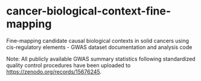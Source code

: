 # cancer-biological-context-fine-mapping
Fine-mapping candidate causal biological contexts in solid cancers using cis-regulatory elements - GWAS dataset documentation and analysis code

Note: All publicly available GWAS summary statistics following standardized quality control procedures have been uploaded to https://zenodo.org/records/15676245.
